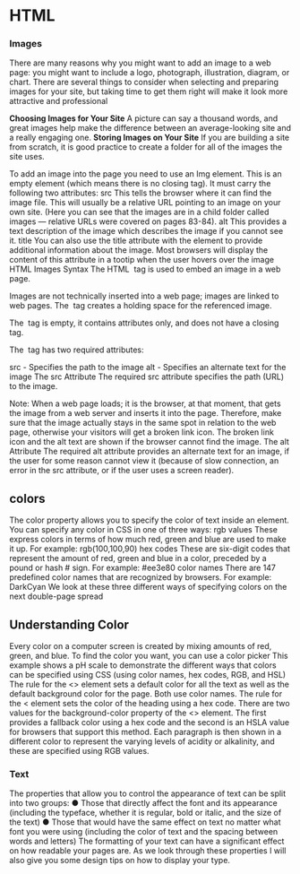 # HTML
### Images
There are many reasons why you might
want to add an image to a web page: you
might want to include a logo, photograph,
illustration, diagram, or chart.
There are several things to consider when selecting and
preparing images for your site, but taking time to get them
right will make it look more attractive and professional


**Choosing Images for Your Site**
A picture can say a thousand words, and great images help make the difference
 between an average-looking site and a really engaging one.
 **Storing Images on Your Site**
 If you are building a site from scratch, it is good practice to create a folder 
 for all of the images the site uses.

 To add an image into the page
you need to use an Img
element. This is an empty
element (which means there is
no closing tag). It must carry the
following two attributes:
src
This tells the browser where
it can find the image file. This
will usually be a relative URL
pointing to an image on your
own site. (Here you can see that
the images are in a child folder
called images — relative URLs
were covered on pages 83-84).
alt
This provides a text description
of the image which describes the
image if you cannot see it.
title
You can also use the title
attribute with the  element
to provide additional information
about the image. Most browsers
will display the content of this
attribute in a tootip when the
user hovers over the image
HTML Images Syntax
The HTML <img> tag is used to embed an image in a web page.

Images are not technically inserted into a web page; images are linked to web pages. The <img> tag creates a holding space for the referenced image.

The <img> tag is empty, it contains attributes only, and does not have a closing tag.

The <img> tag has two required attributes:

src - Specifies the path to the image
alt - Specifies an alternate text for the image
The src Attribute
The required src attribute specifies the path (URL) to the image.

Note: When a web page loads; it is the browser, at that moment, that gets the image from a web server and inserts it into the page. Therefore, make sure that the image actually stays in the same spot in relation to the web page, otherwise your visitors will get a broken link icon. The broken link icon and the alt text are shown if the browser cannot find the image.
The alt Attribute
The required alt attribute provides an alternate text for an image, if the user for some reason cannot view it (because of slow connection, an error in the src attribute, or if the user uses a screen reader).

## colors
The color property allows you
to specify the color of text inside
an element. You can specify any
color in CSS in one of three ways:
rgb values
These express colors in terms
of how much red, green and
blue are used to make it up. For
example: rgb(100,100,90)
 hex codes
These are six-digit codes that
represent the amount of red,
green and blue in a color,
preceded by a pound or hash #
sign. For example: #ee3e80
color names
There are 147 predefined color
names that are recognized
by browsers. For example:
DarkCyan
We look at these three different
ways of specifying colors on the
next double-page spread
## Understanding Color
Every color on a computer screen is created by mixing amounts of red,
green, and blue. To find the color you want, you can use a color picker
This example shows a pH scale to demonstrate
the different ways that colors can be specified
using CSS (using color names, hex codes, RGB,
and HSL)
The rule for the <> element sets a default color for all the text as
well as the default background color for the page. Both use color names.
The rule for the < element sets the color of the heading using a hex
code. There are two values for the background-color property of the
<> element. The first provides a fallback color using a hex code and
the second is an HSLA value for browsers that support this method.
Each paragraph is then shown in a different color to represent the
varying levels of acidity or alkalinity, and these are specified using RGB
values.
### Text
The properties that allow you to control
the appearance of text can be split into
two groups:
● Those that directly affect the font and its appearance
(including the typeface, whether it is regular, bold or italic,
and the size of the text)
● Those that would have the same effect on text no matter
what font you were using (including the color of text and
the spacing between words and letters)
The formatting of your text can have a significant effect
on how readable your pages are. As we look through these
properties I will also give you some design tips on how to
display your type.